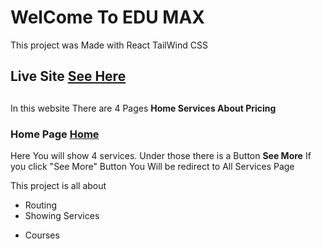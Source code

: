 # WelCome To EDU MAX

This project was Made with React TailWind CSS

## Live Site [See Here](https://edu-max.netlify.app/)

##

In this website There are 4 Pages **Home Services About Pricing**

### Home Page [Home](https://edu-max.netlify.app/)

Here You will show 4 services. Under those there is a Button **See More**
If you click "See More" Button You Will be redirect to All Services Page

This project is all about

-   Routing
-   Showing Services

*   Courses
